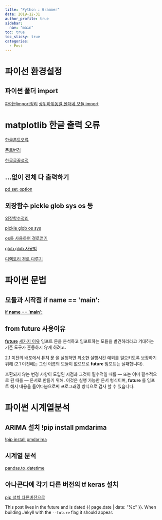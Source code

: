 ```yaml
---
title: "Python : Grammer"
date: 2019-12-31
author_profile: true 
sidebar:
  nav: "main"
toc: true
toc_sticky: true
categories:
  - Post
---
```


# 파이선 환경설정

## 파이썬 폴더 import
[파이썬import정리](http://oniondev.egloos.com/9753808)
[상위하위동일 폴더네 모듈 import](https://brownbears.tistory.com/296)

# matplotlib 한글 출력 오류

[한글폰트오류](https://m.blog.naver.com/PostView.nhn?blogId=zeta0807&logNo=221513189108&proxyReferer=https:%2F%2Fwww.google.com%2F)

[폰트변경](https://financedata.github.io/posts/matplotlib-hangul-for-windows-anaconda.html)

[한글글꼴설정](https://mindscale.kr/course/python-visualization-basic/font)

## ...없이 전체 다 출력하기
[pd.set_option](http://pertinency.blogspot.com/2019/03/pandas.html)

 

## 외장함수 pickle glob sys os 등
[외장함수정리](https://wikidocs.net/33)

[pickle glob os sys](https://wikidocs.net/83)

[os를 사용하여 경로얻기](https://itmining.tistory.com/122)

[glob glob 사용법](http://blog.naver.com/PostView.nhn?blogId=siniphia&logNo=221397012627&parentCategoryNo=&categoryNo=23&viewDate=&isShowPopularPosts=true&from=search)

[디렉토리 경로 다루기](http://pythonstudy.xyz/python/article/507-%ED%8C%8C%EC%9D%BC%EA%B3%BC-%EB%94%94%EB%A0%89%ED%86%A0%EB%A6%AC)

# 파이썬 문법

## 모듈과 시작점  if __name__ == '__main__':
[if __name__ == '__main__':](https://dojang.io/mod/page/view.php?id=2448)

## from __future__ 사용이유
[__future__](https://wotres.tistory.com/entry/from-future-%EB%AA%A8%EB%93%88-%EC%82%AC%EC%9A%A9-%EC%9D%B4%EC%9C%A0)
[세가지 이유](https://docs.python.org/ko/3/library/__future__.html)
임포트 문을 분석하고 임포트하는 모듈을 발견하리라고 기대하는 기존 도구가 혼동하지 않게 하려고.

2.1 이전의 배포에서 퓨처 문 을 실행하면 최소한 실행시간 예외를 일으키도록 보장하기 위해 (2.1 이전에는 그런 이름의 모듈이 없으므로 __future__ 임포트는 실패합니다).

호환되지 않는 변경 사항이 도입된 시점과 그것이 필수적일 때를 — 또는 이미 필수적으로 된 때를 — 문서로 만들기 위해. 이것은 실행 가능한 문서 형식이며, __future__ 를 임포트 해서 내용을 들여다봄으로써 프로그래밍 방식으로 검사 할 수 있습니다.


# 파이썬 시계열분석

## ARIMA 설치 !pip install pmdarima
[!pip install pmdarima](https://stackoverflow.com/questions/62176288/pyramid-arima-anaconda-3-installation-error)

## 시계열 분석
[pandas.to_datetime](https://pandas.pydata.org/pandas-docs/stable/reference/api/pandas.to_datetime.html)


## 아나콘다에 각기 다른 버전의 tf keras 설치
[pip 설치 다른버전으로](https://deepcell.co.kr/92)




This post lives in the future and is dated {{ page.date | date: "%c" }}. When building Jekyll with the `--future` flag it should appear.
